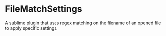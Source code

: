 # FileMatchSettings

A sublime plugin that uses regex matching on the filename of an opened file to apply specific settings.

